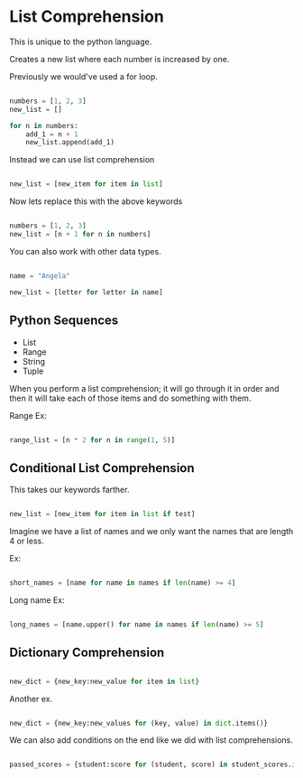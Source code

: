 # List Comprehension

This is unique to the python language.

Creates a new list where each number is increased by one.

Previously we would've used a for loop.

```python

numbers = [1, 2, 3]
new_list = []

for n in numbers:
    add_1 = n + 1
    new_list.append(add_1)

```

Instead we can use list comprehension

```python

new_list = [new_item for item in list]

```

Now lets replace this with the above keywords

```python

numbers = [1, 2, 3]
new_list = [n + 1 for n in numbers]

```

You can also work with other data types.

```python

name = "Angela"

new_list = [letter for letter in name]

```

## Python Sequences

- List
- Range
- String
- Tuple

When you perform a list comprehension; it will go through it in order and then it will take each of those items and do something with them.

Range Ex:

```python

range_list = [n * 2 for n in range(1, 5)]

```

## Conditional List Comprehension

This takes our keywords farther.

```python

new_list = [new_item for item in list if test]

```

Imagine we have a list of names and we only want the names that are length 4 or less.

Ex:

```python

short_names = [name for name in names if len(name) >= 4]

```

Long name Ex:

```python

long_names = [name.upper() for name in names if len(name) >= 5]

```

## Dictionary Comprehension

```python

new_dict = {new_key:new_value for item in list}

```

Another ex.

```python

new_dict = {new_key:new_values for (key, value) in dict.items()}


```

We can also add conditions on the end like we did with list comprehensions.

```python

passed_scores = {student:score for (student, score) in student_scores.items() if score >= 60}

```
